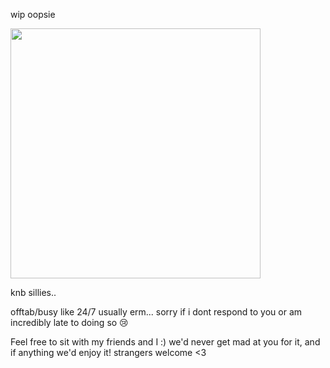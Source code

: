 wip oopsie

<img src="https://github.com/Yoosunoovy/Yoosunoovy/assets/155345103/5d2e67c3-c54e-4e23-bfc6-5a91f86bd79d" width="400" height="400">

knb sillies..

offtab/busy like 24/7 usually erm... sorry if i dont respond to you or am incredibly late to doing so 😢

Feel free to sit with my friends and I :) we'd never get mad at you for it, and if anything we'd enjoy it! strangers welcome <3
